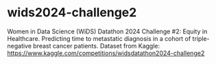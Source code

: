 # wids2024-challenge2

Women in Data Science (WiDS) Datathon 2024 Challenge #2: Equity in Healthcare.
Predicting time to metastatic diagnosis in a cohort of triple-negative breast cancer patients. 
Dataset from Kaggle: https://www.kaggle.com/competitions/widsdatathon2024-challenge2
